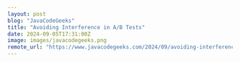 ```yaml
---
layout: post
blog: "JavaCodeGeeks"
title: "Avoiding Interference in A/B Tests"
date: 2024-09-05T17:31:00Z
image: images/javacodegeeks.png
remote_url: "https://www.javacodegeeks.com/2024/09/avoiding-interference-in-a-b-tests.html"
---
```

